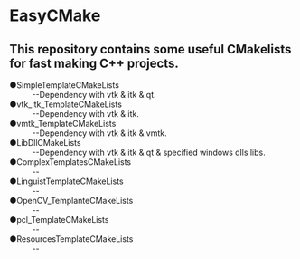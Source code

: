 <!DOCTYPE HTML5>
<html lang="UTF-8">
<head>
<title>Readme.md</title>
</head>

<body>
    <h1>EasyCMake</h1>
    </hr>
    <h2>This repository contains some useful CMakelists for fast making C++ projects. </h2>
    <p>
        <dl>
            <dt>&#9679;SimpleTemplateCMakeLists</dt>
            <dd>--Dependency with vtk &amp; itk &amp; qt. </dd>
            <dt>&#9679;vtk_itk_TemplateCMakeLists</dt>
            <dd>--Dependency with vtk &amp; itk. </dd>
            <dt>&#9679;vmtk_TemplateCMakeLists</dt>
            <dd>--Dependency with vtk &amp; itk &amp; vmtk. </dd>
            <dt>&#9679;LibDllCMakeLists</dt>
            <dd>--Dependency with vtk &amp; itk &amp; qt &amp; specified windows dlls libs.</dd>
            <dt>&#9679;ComplexTemplatesCMakeLists</dt>
            <dd>--</dd>
            <dt>&#9679;LinguistTemplateCMakeLists</dt>
            <dd>--</dd>
            <dt>&#9679;OpenCV_TemplanteCMakeLists</dt>
            <dd>--</dd>
            <dt>&#9679;pcl_TemplateCMakeLists</dt>
            <dd>--</dd>
            <dt>&#9679;ResourcesTemplateCMakeLists</dt>
            <dd>--</dd>
        </dl>
    </p>
</body>
</html>


